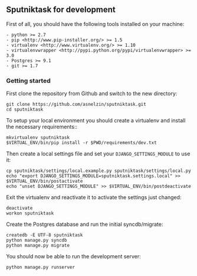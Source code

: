 ## Sputniktask for development

First of all, you should have the following tools installed on your machine:

    - python >= 2.7
    - pip <http://www.pip-installer.org/> >= 1.5
    - virtualenv <http://www.virtualenv.org/> >= 1.10
    - virtualenvwrapper <http://pypi.python.org/pypi/virtualenvwrapper> >= 3.0
    - Postgres >= 9.1
    - git >= 1.7


### Getting started

First clone the repository from Github and switch to the new directory:
    
    git clone https://github.com/asnelzin/sputniktask.git
    cd sputniktask

To setup your local environment you should create a virtualenv and install the
necessary requirements::

    mkvirtualenv sputniktask
    $VIRTUAL_ENV/bin/pip install -r $PWD/requirements/dev.txt

Then create a local settings file and set your ``DJANGO_SETTINGS_MODULE`` to use it:

    cp sputniktask/settings/local.example.py sputniktask/settings/local.py
    echo "export DJANGO_SETTINGS_MODULE=sputniktask.settings.local" >> $VIRTUAL_ENV/bin/postactivate
    echo "unset DJANGO_SETTINGS_MODULE" >> $VIRTUAL_ENV/bin/postdeactivate

Exit the virtualenv and reactivate it to activate the settings just changed:

    deactivate
    workon sputniktask

Create the Postgres database and run the initial syncdb/migrate:

    createdb -E UTF-8 sputniktask
    python manage.py syncdb
    python manage.py migrate

You should now be able to run the development server:

    python manage.py runserver